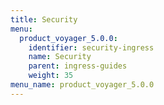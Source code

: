 ```yaml
---
title: Security
menu:
  product_voyager_5.0.0:
    identifier: security-ingress
    name: Security
    parent: ingress-guides
    weight: 35
menu_name: product_voyager_5.0.0
---
```

